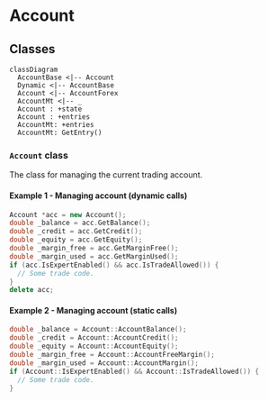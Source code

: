 # Account

## Classes

```mermaid
classDiagram
  AccountBase <|-- Account
  Dynamic <|-- AccountBase
  Account <|-- AccountForex
  AccountMt <|-- _
  Account : +state
  Account : +entries
  AccountMt: +entries
  AccountMt: GetEntry()
```

### `Account` class

The class for managing the current trading account.

#### Example 1 - Managing account (dynamic calls)

```cpp
Account *acc = new Account();
double _balance = acc.GetBalance();
double _credit = acc.GetCredit();
double _equity = acc.GetEquity();
double _margin_free = acc.GetMarginFree();
double _margin_used = acc.GetMarginUsed();
if (acc.IsExpertEnabled() && acc.IsTradeAllowed()) {
  // Some trade code.
}
delete acc;
```

#### Example 2 - Managing account (static calls)

```cpp
double _balance = Account::AccountBalance();
double _credit = Account::AccountCredit();
double _equity = Account::AccountEquity();
double _margin_free = Account::AccountFreeMargin();
double _margin_used = Account::AccountMargin();
if (Account::IsExpertEnabled() && Account::IsTradeAllowed()) {
  // Some trade code.
}
```
